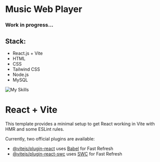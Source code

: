 # Music Web Player

<h3>Work in progress...</h3>

<h2>Stack:</h2>
<ul>
  <li>React.js + Vite</li>
  <li>HTML</li>
  <li>CSS</li>
  <li>Tailwind CSS</li>
  <li>Node.js</li>
  <li>MySQL</li>
</ul>

![My Skills](https://skillicons.dev/icons?i=react,vite,js,html,css,tailwind,nodejs,mysql)


# React + Vite

This template provides a minimal setup to get React working in Vite with HMR and some ESLint rules.

Currently, two official plugins are available:

- [@vitejs/plugin-react](https://github.com/vitejs/vite-plugin-react/blob/main/packages/plugin-react/README.md) uses [Babel](https://babeljs.io/) for Fast Refresh
- [@vitejs/plugin-react-swc](https://github.com/vitejs/vite-plugin-react-swc) uses [SWC](https://swc.rs/) for Fast Refresh
